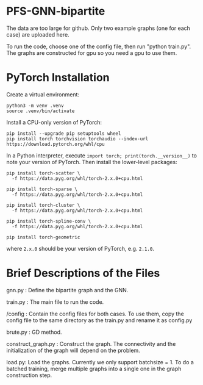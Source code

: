# PFS-GNN-bipartite

The data are too large for github. Only two example graphs (one for each case) are uploaded here.

To run the code, choose one of the config file, then run "python train.py". The graphs are constructed for gpu so you need a gpu to use them.

# PyTorch Installation

Create a virtual environment: 

```
python3 -m venv .venv
source .venv/bin/activate
```

Install a CPU-only version of PyTorch: 
```
pip install --upgrade pip setuptools wheel
pip install torch torchvision torchaudio --index-url https://download.pytorch.org/whl/cpu
```

In a Python interpreter, execute `import torch; print(torch.__version__)` to note your version of PyTorch. Then install the lower-level packages: 

```
pip install torch-scatter \
  -f https://data.pyg.org/whl/torch-2.x.0+cpu.html

pip install torch-sparse \
  -f https://data.pyg.org/whl/torch-2.x.0+cpu.html

pip install torch-cluster \
  -f https://data.pyg.org/whl/torch-2.x.0+cpu.html

pip install torch-spline-conv \
  -f https://data.pyg.org/whl/torch-2.x.0+cpu.html

pip install torch-geometric
```

where `2.x.0` should be your version of PyTorch, e.g. `2.1.0`. 

# Brief Descriptions of the Files

gnn.py : Define the bipartite graph and the GNN.

train.py : The main file to run the code.

/config : Contain the config files for both cases. To use them, copy the config file to the same directory as the train.py and rename it as config.py

brute.py : GD method.

construct_graph.py : Construct the graph. The connectivity and the initialization of the graph will depend on the problem.

load.py: Load the graphs. Currently we only support batchsize = 1. To do a batched training, merge multiple graphs into a single one in the graph construction step.


